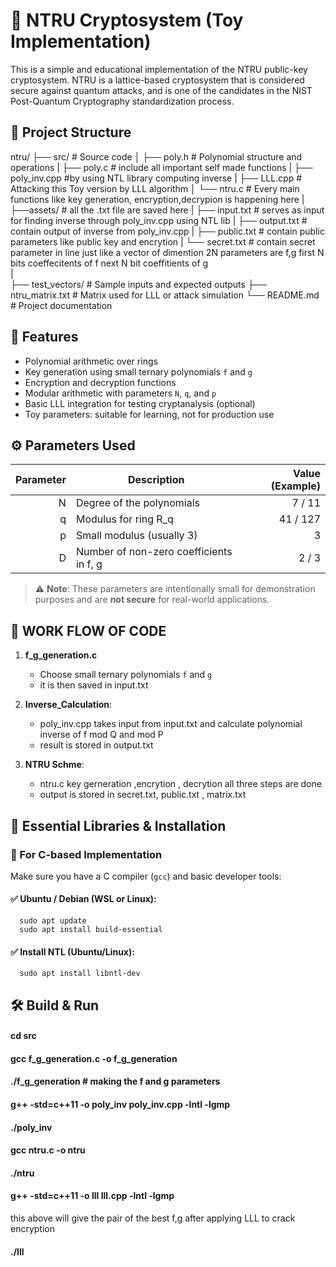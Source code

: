 # 🔐 NTRU Cryptosystem (Toy Implementation)

This is a simple and educational implementation of the NTRU public-key cryptosystem. NTRU is a lattice-based cryptosystem that is considered secure against quantum attacks, and is one of the candidates in the NIST Post-Quantum Cryptography standardization process.

## 📁 Project Structure

ntru/
├── src/ # Source code
│ ├── poly.h # Polynomial structure and operations 
| ├── poly.c # include all important self made functions 
| ├── poly_inv.cpp #by using NTL library computing inverse
| ├── LLL.cpp # Attacking this Toy version by LLL algorithm
│ └── ntru.c # Every main functions like key generation, encryption,decrypion is happening here
|
├──assets/ # all the .txt file are saved here
|   ├── input.txt  # serves as input for finding inverse through poly_inv.cpp using NTL lib 
|   ├── output.txt # contain output of inverse from poly_inv.cpp
|   ├── public.txt # contain public parameters like public key and encrytion
|   └── secret.txt # contain secret parameter in line just like a vector of dimention 2N parameters are f,g first N bits coeffecitents of f next N bit coeffitients of g  
|   
├── test_vectors/ # Sample inputs and expected outputs
├── ntru_matrix.txt # Matrix used for LLL or attack simulation
└── README.md # Project documentation

## 🚀 Features

- Polynomial arithmetic over rings
- Key generation using small ternary polynomials `f` and `g`
- Encryption and decryption functions
- Modular arithmetic with parameters `N`, `q`, and `p`
- Basic LLL integration for testing cryptanalysis (optional)
- Toy parameters: suitable for learning, not for production use

## ⚙️ Parameters Used

| Parameter | Description                   | Value (Example) |
|----------:|-------------------------------|----------------:|
| N         | Degree of the polynomials     | 7 / 11          |
| q         | Modulus for ring R_q          | 41 / 127        |
| p         | Small modulus (usually 3)     | 3               |
| D         | Number of non-zero coefficients in f, g | 2 / 3     |

> ⚠️ **Note**: These parameters are intentionally small for demonstration purposes and are **not secure** for real-world applications.

## 🧠 WORK FLOW OF CODE

1. **f_g_generation.c**  
   - Choose small ternary polynomials `f` and `g`
   - it is then saved in input.txt

2. **Inverse_Calculation**:  
   - poly_inv.cpp takes input from input.txt and calculate polynomial inverse of f mod Q and mod P     
   - result is stored in output.txt

3. **NTRU Schme**:  
   - ntru.c key gerneration ,encrytion , decrytion all three steps are done   
   - output is stored in secret.txt, public.txt , matrix.txt

## 🔧 Essential Libraries & Installation
   ### 🔹 For C-based Implementation

   Make sure you have a C compiler (`gcc`) and basic developer tools:

   #### ✅ Ubuntu / Debian (WSL or Linux):
      sudo apt update
      sudo apt install build-essential
   #### ✅ Install NTL (Ubuntu/Linux):
      sudo apt install libntl-dev


## 🛠️ Build & Run

  #### cd src  
  #### gcc f_g_generation.c -o f_g_generation
  #### ./f_g_generation  # making the f and g parameters  

  #### g++ -std=c++11 -o poly_inv poly_inv.cpp -lntl -lgmp
  #### ./poly_inv

  #### gcc ntru.c -o ntru
  #### ./ntru

  #### g++ -std=c++11 -o lll lll.cpp -lntl -lgmp  
  this above will give the pair of the best f,g after applying LLL to crack encryption
  #### ./lll